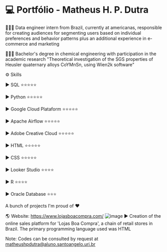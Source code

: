 # 💻 Portfólio - Matheus H. P. Dutra

👨🏻‍💻 Data engineer intern from Brazil, currently at americanas, responsible for creating audiences for segmenting users based on individual preferences and behavior patterns plus an additional experience in e-commerce and marketing

👨🏼‍🎓 Bachelor's degree in chemical engineering with participation in the academic research "Theoretical investigation of the SGS properties of Heusler quaternary alloys CoYMnSn, using Wien2k software"


⚙️ Skills

▶️ SQL ⭐️⭐️⭐️⭐️⭐️

▶️ Python ⭐️⭐️⭐️⭐️⭐️

▶️ Google Cloud Plataform ⭐️⭐️⭐️⭐️⭐️

▶️ Apache Airflow ⭐️⭐️⭐️⭐️⭐️

▶️ Adobe Creative Cloud ⭐️⭐️⭐️⭐️⭐️

▶️ HTML ⭐️⭐️⭐️⭐️⭐️

▶️ CSS ⭐️⭐️⭐️⭐️⭐️

▶️ Looker Studio ⭐️⭐️⭐️⭐️

▶️ R  ⭐️⭐️⭐️⭐️

▶️ Oracle Database  ⭐️⭐️⭐️



A bunch of projects I'm proud of ❤️

🌎  Website: https://www.lojasboacompra.com/
![image](https://user-images.githubusercontent.com/115477370/208740422-d841cc74-ffd3-4cc0-8591-ed11bb4ee529.png)
▶️  Creation of the online sales platform for 'Lojas Boa Compra', a chain of retail stores in Brazil. The primary programming language used was HTML

Note: Codes can be consulted by request at matheushpdutra@aluno.santoangelo.uri.br

